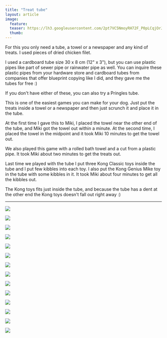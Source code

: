 ```yaml
---
title: "Treat tube"
layout: article
image:
  feature:
  teaser: https://lh3.googleusercontent.com/2pt7VC5NmoyRH72F_P0pLCqjOrJmaE_od4gioHVaUkk=w245
  thumb:
---
```


For this you only need a tube, a towel or a newspaper and any kind of treats. I used pieces of dried chicken filet.

I used a cardboard tube size 30 x 8 cm (12" x 3"), but you can use plastic pipes like part of sewer pipe or rainwater pipe as well. You can inquire these plastic pipes from your hardware store and cardboard tubes from companies that offer blueprint copying like I did, and they gave me the tubes for free :)

If you don't have either of these, you can also try a Pringles tube.

This is one of the easiest games you can make for your dog. Just put the treats inside a towel or a newspaper and then just scrunch it and place it in the tube.

At the first time I gave this to Miki, I placed the towel near the other end of the tube, and Miki got the towel out within a minute. At the second time, I placed the towel in the midpoint and it took Miki 10 minutes to get the towel out.

We also played this game with a rolled bath towel and a cut from a plastic pipe. It took Miki about two minutes to get the treats out.

Last time we played with the tube I put three Kong Classic toys inside the tube and I put few kibbles into each toy. I also put the Kong Genius Mike toy in the tube with some kibbles in it. It took Miki about four minutes to get all the kibbles out.

The Kong toys fits just inside the tube, and because the tube has a dent at the other end the Kong toys doesn't fall out right away :)

---

[![](https://lh3.googleusercontent.com/4_hncgkD63cYjlmcczVQ-SVzigA92XECyvAsLxzoySc=w800)](https://lh3.googleusercontent.com/4_hncgkD63cYjlmcczVQ-SVzigA92XECyvAsLxzoySc=s0)

[![](https://lh3.googleusercontent.com/lD5SA53rB-jBUOBqfZ9FYyPtMyb1u1x5F67OMVivjUM=w800)](https://lh3.googleusercontent.com/lD5SA53rB-jBUOBqfZ9FYyPtMyb1u1x5F67OMVivjUM=s0)

[![](https://lh3.googleusercontent.com/wYYI9jc3eJbOvHTFFd6H-rRiBSTePM6OJG-LlKe31s0=w800)](https://lh3.googleusercontent.com/wYYI9jc3eJbOvHTFFd6H-rRiBSTePM6OJG-LlKe31s0=s0)

[![](https://lh3.googleusercontent.com/zwCb5_kYlcUtq-bxGQVPjsxY6kTLF02y8itKtiWL3S4=w800)](https://lh3.googleusercontent.com/zwCb5_kYlcUtq-bxGQVPjsxY6kTLF02y8itKtiWL3S4=s0)

[![](https://lh3.googleusercontent.com/Tw6G2BjdsKVOcs2dQD5aMvHlQg_V_W9Rlwpyp6wgxjY=w800)](https://lh3.googleusercontent.com/Tw6G2BjdsKVOcs2dQD5aMvHlQg_V_W9Rlwpyp6wgxjY=s0)

[![](https://lh3.googleusercontent.com/0b-tgneqN1xE0xhp9LU15IO5Grn7pUfZluQ_D6vGu1M=w800)](https://lh3.googleusercontent.com/0b-tgneqN1xE0xhp9LU15IO5Grn7pUfZluQ_D6vGu1M=s0)

[![](https://lh3.googleusercontent.com/71rZCzMmIVQzYrDwTvTio0L1jfcGhrOIvbM8f1u4Clw=w800)](https://lh3.googleusercontent.com/71rZCzMmIVQzYrDwTvTio0L1jfcGhrOIvbM8f1u4Clw=s0)

[![](https://lh3.googleusercontent.com/_OzDJ9btIzMyun_ZLs0HhagFy8n5F3vBQK6RbyJrqrE=w800)](https://lh3.googleusercontent.com/_OzDJ9btIzMyun_ZLs0HhagFy8n5F3vBQK6RbyJrqrE=s0)

[![](https://lh3.googleusercontent.com/CVEkgYbs5rtC8dg7fOb4NVyVWW5TEEotMVs_J-gw-tY=w800)](https://lh3.googleusercontent.com/CVEkgYbs5rtC8dg7fOb4NVyVWW5TEEotMVs_J-gw-tY=s0)

[![](https://lh3.googleusercontent.com/WuccQEQ2YkxuCE3NXns02mtvoEbHn-tZpfQJQEWDiNhkdT7TImGlgJEd1JBPD0euOWcJGTFZ57o7SpJHfkdXB_v1mCYHxcgkTJ8QpK95uCeRFjvzMPAPVX4KospEj3_tWPutgWIVQ16GThqJhFgFBJP-PihAwFKEFJUcR6i6vsJLfKY1wEPAY3AH9PPz1tlo_ro6Iuu3Zj0MwV0lmftGapIg4hB2XWN1RIsBh3YLMMwsHVTOOv6hxjwItZLL7fXXAYRepghGznHlDKr8vOxIk5P0icv3A2a29WtCz1Du2XvDkpQNByR5_qfeiR2rzZz0eW3d3RMBwYZt2QA1iEtbzPhmnuh5IFNP_Ey50XiefqUd7GPyKzqmB6f9saFhhdXPTMfO9O8EMcABdd07CgZ7B__1KbKvRwm_m1CqMT2eCzi9MuhFDtLho7HvdAsjydvJb23Z8NuLI0NsTisNVGOgZED7MiWQxLAG61wzPxJs7seaVKOU4TN4_LYFPkhrP3CemwzV1K8R69Gv8yKPIJdtX3AkfU0Ubk5aPGkPI5xhGAs=w800)](https://lh3.googleusercontent.com/WuccQEQ2YkxuCE3NXns02mtvoEbHn-tZpfQJQEWDiNhkdT7TImGlgJEd1JBPD0euOWcJGTFZ57o7SpJHfkdXB_v1mCYHxcgkTJ8QpK95uCeRFjvzMPAPVX4KospEj3_tWPutgWIVQ16GThqJhFgFBJP-PihAwFKEFJUcR6i6vsJLfKY1wEPAY3AH9PPz1tlo_ro6Iuu3Zj0MwV0lmftGapIg4hB2XWN1RIsBh3YLMMwsHVTOOv6hxjwItZLL7fXXAYRepghGznHlDKr8vOxIk5P0icv3A2a29WtCz1Du2XvDkpQNByR5_qfeiR2rzZz0eW3d3RMBwYZt2QA1iEtbzPhmnuh5IFNP_Ey50XiefqUd7GPyKzqmB6f9saFhhdXPTMfO9O8EMcABdd07CgZ7B__1KbKvRwm_m1CqMT2eCzi9MuhFDtLho7HvdAsjydvJb23Z8NuLI0NsTisNVGOgZED7MiWQxLAG61wzPxJs7seaVKOU4TN4_LYFPkhrP3CemwzV1K8R69Gv8yKPIJdtX3AkfU0Ubk5aPGkPI5xhGAs=s0)

[![](https://lh3.googleusercontent.com/U_feyDABJ-57slxG1VewkcmwWqVhuKkghkI_GRXqBs5L4wi6Rh8UYoxHDaxB9yUyWGtknQhbUJ-mj9-QqjETMvX9kK-ONYzUq7C2_cDaCIMbvfEEeWeeMMn7RMRRg14IIRMYXTwaRPOBW4JcHyOjV0Cc_2e-_EV09JAV0mmQYreZb1P5Xd5kl44MIEY30pJTrEnMFtmUsdjNbqK27uv10lbCNfRDXryF_7vZrnQeDNrxoP7O_0wV4LvmGq6tFlELjL1kXHDIWaBm2iy9wPkXiOdItpWPOmH2la0WuYauDNdIr6wMIU4Qcf8DbSLjHUBRLoM3BFwrZEVVEp_HOLLolpXIaV5xVa23D1oRruOCR2ZfdtrKVp2_yE6RciVAYg8wtvv6U8IGHxPJtWgL1COA3ppF9eh7PqUorm9nuQf10w1N7S3mw3iADP1SuyE-X6K5QsCjoF0vdWiIEXAtVaa6Jo4xxGJT_1plqlGoiCkNmfec85vqh-_GFj-EjeZgQ-U0qteUvpVOCBudeIJWlqRdnN6FIEYPN2uoBYxDRr7Lbdw=w800)](https://lh3.googleusercontent.com/U_feyDABJ-57slxG1VewkcmwWqVhuKkghkI_GRXqBs5L4wi6Rh8UYoxHDaxB9yUyWGtknQhbUJ-mj9-QqjETMvX9kK-ONYzUq7C2_cDaCIMbvfEEeWeeMMn7RMRRg14IIRMYXTwaRPOBW4JcHyOjV0Cc_2e-_EV09JAV0mmQYreZb1P5Xd5kl44MIEY30pJTrEnMFtmUsdjNbqK27uv10lbCNfRDXryF_7vZrnQeDNrxoP7O_0wV4LvmGq6tFlELjL1kXHDIWaBm2iy9wPkXiOdItpWPOmH2la0WuYauDNdIr6wMIU4Qcf8DbSLjHUBRLoM3BFwrZEVVEp_HOLLolpXIaV5xVa23D1oRruOCR2ZfdtrKVp2_yE6RciVAYg8wtvv6U8IGHxPJtWgL1COA3ppF9eh7PqUorm9nuQf10w1N7S3mw3iADP1SuyE-X6K5QsCjoF0vdWiIEXAtVaa6Jo4xxGJT_1plqlGoiCkNmfec85vqh-_GFj-EjeZgQ-U0qteUvpVOCBudeIJWlqRdnN6FIEYPN2uoBYxDRr7Lbdw=s0)

[![](https://lh3.googleusercontent.com/kLwRMgWnA5K5SLPSupzX3Bx6sPo_PE0yR3U8-iA0GGkUFBwqQ-BXrpeCcVfCBsZjAe98mdvow2vmhgwBD-C6-p9Fe_8TOaEU8LhHe0SqCJB5gSxUenNLtKr_bNCVx1Jciq6_UHALU_Tp_jvGwN8R0b4vUReosbCJeRp5hfH--glzXPPmD1gGfQaacPSYPCP-4Sn80-02XlEznJIsKchGU0sNXAPfTegKzoDkFT7bmxccicldjgVRfYLfRtIVPngXQEO7Rf8XqU2vfdhRBEh10aIZlDZ7Lik9kirt8Uripqkm-X3gWekEKimqZLV9qK8OJ7iTsR9CgT-3QneT5L15sPmud1nphXAo45tfVgdpnaQIdOzFVMMmE_d573HcFLxHcsNPBUiY26q7NQG0KVHnytFFl60RchHe49BlFb_MtJjyHrkfVP6BR9XMCOcRiREKqOctKbmUGKn4CpxdZMahpISTkKG-zrtAEkweOn_bnJn34pgTNE4hOmGd5X7GTlJ5NeT2Lm6G7h_iX1MpQbwE0d9AMvze7YzlTv6BuC0FIM4=w800)](https://lh3.googleusercontent.com/kLwRMgWnA5K5SLPSupzX3Bx6sPo_PE0yR3U8-iA0GGkUFBwqQ-BXrpeCcVfCBsZjAe98mdvow2vmhgwBD-C6-p9Fe_8TOaEU8LhHe0SqCJB5gSxUenNLtKr_bNCVx1Jciq6_UHALU_Tp_jvGwN8R0b4vUReosbCJeRp5hfH--glzXPPmD1gGfQaacPSYPCP-4Sn80-02XlEznJIsKchGU0sNXAPfTegKzoDkFT7bmxccicldjgVRfYLfRtIVPngXQEO7Rf8XqU2vfdhRBEh10aIZlDZ7Lik9kirt8Uripqkm-X3gWekEKimqZLV9qK8OJ7iTsR9CgT-3QneT5L15sPmud1nphXAo45tfVgdpnaQIdOzFVMMmE_d573HcFLxHcsNPBUiY26q7NQG0KVHnytFFl60RchHe49BlFb_MtJjyHrkfVP6BR9XMCOcRiREKqOctKbmUGKn4CpxdZMahpISTkKG-zrtAEkweOn_bnJn34pgTNE4hOmGd5X7GTlJ5NeT2Lm6G7h_iX1MpQbwE0d9AMvze7YzlTv6BuC0FIM4=s0)

[![](https://lh3.googleusercontent.com/wKEyl-401dQIOz0vqPPidPXUdJj8pyq44LmRC3ZnGMHsL1-zcb-KB9wq-o-csvsnNL6oZ5inD74vJxEt3XOpFZpBmqAKpDLnG3cHpjV5CSqq-estwknETG3b8n-u5Y2f8eyGJu5nzWTuDJC7K_w1AslZTaqQeMfn4mHIOzi5JuNnb4VDkymndYA0l8J9zLCUqG0WRNyJ8NGP5cOq0hr2GCQZzktNa3muaEGjB3vLi1s-VQttvKC_bCaKHO4jejCtCSNBDCKm2Dpn1rer3iunFd-dkABCkq8Pl6arjLXj2X3gLt0XLZmUmecIcvi7MJzFUytT-w0U3GMRleccdi3MQptxEaD8fkBRWUfhsw2UU36xg2jFrtYofDuzy5FyMn_SFLdp2dOWOe1B9QrWPo8rc36T2dl-I15RhRE__l257mSTVRfvj5YwM0mwVww0qdH1E-44_HGkytNgWUMQ3woXTJY0_w_gGRYQXb11TTEgTaX9wsc3OAGh3GizZs-JnR4XSSQg9xnEi03CvAnWonaLCmNRezyRRf3qs0XXh0SgROs=w800)](https://lh3.googleusercontent.com/wKEyl-401dQIOz0vqPPidPXUdJj8pyq44LmRC3ZnGMHsL1-zcb-KB9wq-o-csvsnNL6oZ5inD74vJxEt3XOpFZpBmqAKpDLnG3cHpjV5CSqq-estwknETG3b8n-u5Y2f8eyGJu5nzWTuDJC7K_w1AslZTaqQeMfn4mHIOzi5JuNnb4VDkymndYA0l8J9zLCUqG0WRNyJ8NGP5cOq0hr2GCQZzktNa3muaEGjB3vLi1s-VQttvKC_bCaKHO4jejCtCSNBDCKm2Dpn1rer3iunFd-dkABCkq8Pl6arjLXj2X3gLt0XLZmUmecIcvi7MJzFUytT-w0U3GMRleccdi3MQptxEaD8fkBRWUfhsw2UU36xg2jFrtYofDuzy5FyMn_SFLdp2dOWOe1B9QrWPo8rc36T2dl-I15RhRE__l257mSTVRfvj5YwM0mwVww0qdH1E-44_HGkytNgWUMQ3woXTJY0_w_gGRYQXb11TTEgTaX9wsc3OAGh3GizZs-JnR4XSSQg9xnEi03CvAnWonaLCmNRezyRRf3qs0XXh0SgROs=s0)

[![](https://lh3.googleusercontent.com/g8PeLtBu4dtU8BAXeno7N8B0XLRIKCq6aCZx5fwoJcDDGEo1Zel6Hj6oo9sd8hlRfEj3zm3MCA2AIIbun1p89em2fXG8QKutfKmREuf3RTp5ZpPw8O9yku1sW5IoPIn6-yaA4uDE54Huxo7xsVN6zj48d-dPkXAkz8zFkxnVW_OscS6YoFZcfov60eNKwf2gFplzMn0YvH-IhF82V8VHesjfbIhD9I_YKfBCWM1vUe3fsthnv-K9de8QuhHFjJS-VtT445xFGHlxpd-AoVzgt6pygKNK9SZlmWrsPFoOshNMAqQqda98uny8FHQERqjp8y9j5aMBGRmYw7HVCfckXKcRpcJjVk2DTszktoLvn61W51YxUzG8c98Vm2DdVLJoV7_fMGYOf3Zb4U6wWKnlKNrfcZd6HGUcPPFylFBGcuWQNQPyUMt2-hv7v634EwOC8g8lANSD4Gsti3tc284Ytlj7DBj5fINNb7qYb43fd9xYFjordH6wFxG4DGEeCEAnkLsrIeXEnJBxEHsCgDW0vnJPcH3maCnrzbopl32nUg4=w800)](https://lh3.googleusercontent.com/g8PeLtBu4dtU8BAXeno7N8B0XLRIKCq6aCZx5fwoJcDDGEo1Zel6Hj6oo9sd8hlRfEj3zm3MCA2AIIbun1p89em2fXG8QKutfKmREuf3RTp5ZpPw8O9yku1sW5IoPIn6-yaA4uDE54Huxo7xsVN6zj48d-dPkXAkz8zFkxnVW_OscS6YoFZcfov60eNKwf2gFplzMn0YvH-IhF82V8VHesjfbIhD9I_YKfBCWM1vUe3fsthnv-K9de8QuhHFjJS-VtT445xFGHlxpd-AoVzgt6pygKNK9SZlmWrsPFoOshNMAqQqda98uny8FHQERqjp8y9j5aMBGRmYw7HVCfckXKcRpcJjVk2DTszktoLvn61W51YxUzG8c98Vm2DdVLJoV7_fMGYOf3Zb4U6wWKnlKNrfcZd6HGUcPPFylFBGcuWQNQPyUMt2-hv7v634EwOC8g8lANSD4Gsti3tc284Ytlj7DBj5fINNb7qYb43fd9xYFjordH6wFxG4DGEeCEAnkLsrIeXEnJBxEHsCgDW0vnJPcH3maCnrzbopl32nUg4=s0)
